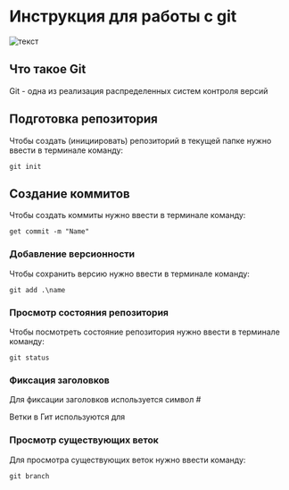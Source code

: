 # **Инструкция для работы с git**

![текст](DSC_8441.jpg)
## Что такое Git

Git - одна из реализация распределенных систем контроля версий

## Подготовка репозитория

Чтобы создать (инициировать) репозиторий в текущей папке нужно ввести в терминале команду:

    git init


## Создание коммитов

Чтобы создать коммиты нужно ввести в терминале команду:

    get commit -m "Name"

### Добавление версионности

Чтобы сохранить версию нужно ввести в терминале команду:

    git add .\name

### Просмотр состояния репозитория

Чтобы посмотреть состояние репозитория нужно ввести в терминале команду:

    git status
    
### Фиксация заголовков
Для фиксации заголовков используется символ #

Ветки  в Гит используются для

### Просмотр существующих веток

Для просмотра существующих веток нужно ввести команду:

    git branch

    